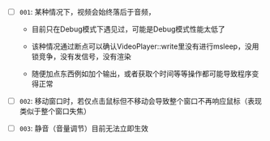 - [ ] `001`: 某种情况下，视频会始终落后于音频，

     - 目前只在Debug模式下遇见过，可能是Debug模式性能太低了

     - 该种情况通过断点可以确认VideoPlayer::write里没有进行msleep，没用锁竞争，没有发信号，没有渲染
     - 随便加点东西例如加个输出，或者获取个时间等等操作都可能导致程序变得正常

- [ ] `002`: 移动窗口时，若仅点击鼠标但不移动会导致整个窗口不再响应鼠标（表现类似于整个窗口失焦）

- [ ] `003`: 静音（音量调节）目前无法立即生效